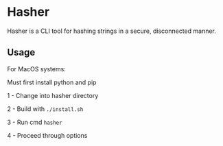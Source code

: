 # Hasher
Hasher is a CLI tool for hashing strings in a secure, disconnected manner. 
## Usage
For MacOS systems:

Must first install python and pip

1 - Change into hasher directory

2 - Build with ``` ./install.sh ``` 

3 - Run cmd ``` hasher ```

4 - Proceed through options
